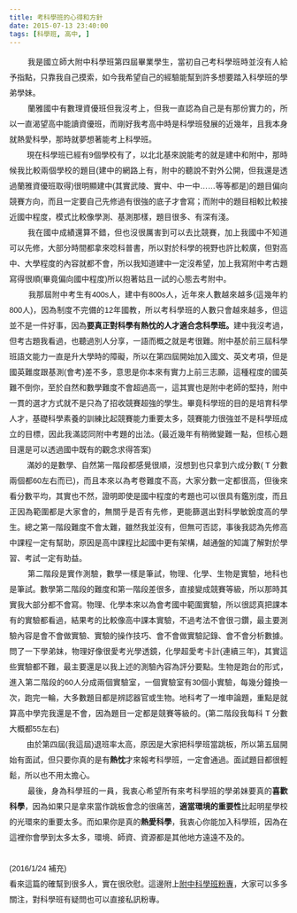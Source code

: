 ```yaml
---
title: 考科學班的心得和方針
date: 2015-07-13 23:40:00
tags: [科學班, 高中, ]
---
```


<div class="MsoNormal" style="line-height: 32px; text-align: justify;">
<span lang="EN-US" style="font-family: &quot;&#x5FAE;&#x8EDF;&#x6B63;&#x9ED1;&#x9AD4;&quot; , sans-serif; line-height: 200%;">&#xA0; &#xA0; &#xA0; &#xA0;&#xA0;</span><span style="font-family: &quot;&#x5FAE;&#x8EDF;&#x6B63;&#x9ED1;&#x9AD4;&quot; , sans-serif; line-height: 200%;">&#x6211;&#x662F;&#x570B;&#x7ACB;&#x5E2B;&#x5927;&#x9644;&#x4E2D;&#x79D1;&#x5B78;&#x73ED;&#x7B2C;&#x56DB;&#x5C46;&#x7562;&#x696D;&#x5B78;&#x751F;&#xFF0C;&#x7576;&#x521D;&#x81EA;&#x5DF1;&#x8003;&#x79D1;&#x5B78;&#x73ED;&#x6642;&#x4E26;&#x6C92;&#x6709;&#x4EBA;&#x7D66;&#x4E88;&#x6307;&#x9EDE;&#xFF0C;&#x53EA;&#x9760;&#x6211;&#x81EA;&#x5DF1;&#x6478;&#x7D22;&#xFF0C;&#x5982;&#x4ECA;&#x6211;&#x5E0C;&#x671B;&#x81EA;&#x5DF1;&#x7684;&#x7D93;&#x9A57;&#x80FD;&#x5E6B;&#x5230;&#x8A31;&#x591A;&#x60F3;&#x8981;&#x8E0F;&#x5165;&#x79D1;&#x5B78;&#x73ED;&#x7684;&#x5B78;&#x5F1F;&#x5B78;&#x59B9;&#x3002;<span lang="EN-US"><o:p></o:p></span></span></div>
<div class="MsoNormal" style="line-height: 32px; text-align: justify;">
<span lang="EN-US" style="font-family: &quot;&#x5FAE;&#x8EDF;&#x6B63;&#x9ED1;&#x9AD4;&quot; , sans-serif; line-height: 200%;">&#xA0;&#xA0;&#xA0;&#xA0;&#xA0;&#xA0;&#xA0;&#xA0;</span><span style="font-family: &quot;&#x5FAE;&#x8EDF;&#x6B63;&#x9ED1;&#x9AD4;&quot; , sans-serif; line-height: 200%;">&#x862D;&#x96C5;&#x570B;&#x4E2D;&#x6709;&#x6578;&#x7406;&#x8CC7;&#x512A;&#x73ED;&#x4F46;&#x6211;&#x6C92;&#x8003;&#x4E0A;&#xFF0C;&#x4F46;&#x6211;&#x4E00;&#x76F4;&#x8A8D;&#x70BA;&#x81EA;&#x5DF1;&#x662F;&#x6709;&#x90A3;&#x4EFD;&#x5BE6;&#x529B;&#x7684;&#xFF0C;&#x6240;&#x4EE5;&#x4E00;&#x76F4;&#x6E34;&#x671B;&#x9AD8;&#x4E2D;&#x80FD;&#x8B80;&#x8CC7;&#x512A;&#x73ED;&#xFF0C;&#x800C;&#x525B;&#x597D;&#x6211;&#x8003;&#x9AD8;&#x4E2D;&#x6642;&#x662F;&#x79D1;&#x5B78;&#x73ED;&#x767C;&#x5C55;&#x7684;&#x8FD1;&#x5E7E;&#x5E74;&#xFF0C;&#x4E14;&#x6211;&#x672C;&#x8EAB;&#x5C31;&#x71B1;&#x611B;&#x79D1;&#x5B78;&#xFF0C;&#x90A3;&#x6642;&#x5C31;&#x5922;&#x60F3;&#x8457;&#x80FD;&#x8003;&#x4E0A;&#x79D1;&#x5B78;&#x73ED;&#x3002;<span lang="EN-US"><o:p></o:p></span></span></div>
<div class="MsoNormal" style="line-height: 32px; text-align: justify;">
<span lang="EN-US" style="font-family: &quot;&#x5FAE;&#x8EDF;&#x6B63;&#x9ED1;&#x9AD4;&quot; , sans-serif; line-height: 200%;">&#xA0;&#xA0;&#xA0;&#xA0;&#xA0;&#xA0;&#xA0;&#xA0;</span><span style="font-family: &quot;&#x5FAE;&#x8EDF;&#x6B63;&#x9ED1;&#x9AD4;&quot; , sans-serif; line-height: 200%;">&#x73FE;&#x5728;&#x79D1;&#x5B78;&#x73ED;&#x5DF2;&#x7D93;&#x6709;<span lang="EN-US">9</span>&#x500B;&#x5B78;&#x6821;&#x6709;&#x4E86;&#xFF0C;&#x4EE5;&#x5317;&#x5317;&#x57FA;&#x4F86;&#x8AAA;&#x80FD;&#x8003;&#x7684;&#x5C31;&#x662F;&#x5EFA;&#x4E2D;&#x548C;&#x9644;&#x4E2D;&#xFF0C;&#x90A3;&#x6642;&#x5019;&#x6211;&#x6BD4;&#x8F03;&#x5169;&#x500B;&#x5B78;&#x6821;&#x7684;&#x984C;&#x76EE;<span lang="EN-US">(</span>&#x5EFA;&#x4E2D;&#x7684;&#x7DB2;&#x8DEF;&#x4E0A;&#x6709;&#xFF0C;&#x9644;&#x4E2D;&#x7684;&#x807D;&#x8AAA;&#x4E0D;&#x5C0D;&#x5916;&#x516C;&#x958B;&#xFF0C;&#x4F46;&#x6211;&#x9084;&#x662F;&#x900F;&#x904E;&#x862D;&#x96C5;&#x8CC7;&#x512A;&#x73ED;&#x53D6;&#x5F97;<span lang="EN-US">)</span>&#x5F88;&#x660E;&#x986F;&#x5EFA;&#x4E2D;<span lang="EN-US">(</span>&#x5176;&#x5BE6;&#x6B66;&#x9675;&#x3001;&#x5BE6;&#x4E2D;&#x3001;&#x4E2D;&#x4E00;&#x4E2D;&#x2026;&#x2026;&#x7B49;&#x7B49;&#x90FD;&#x662F;<span lang="EN-US">)</span>&#x7684;&#x984C;&#x76EE;&#x504F;&#x5411;&#x7AF6;&#x8CFD;&#x65B9;&#x5411;&#xFF0C;&#x800C;&#x4E14;&#x4E00;&#x5B9A;&#x8981;&#x81EA;&#x5DF1;&#x5148;&#x4FEE;&#x904E;&#x6709;&#x5F88;&#x5F37;&#x7684;&#x5E95;&#x5B50;&#x624D;&#x6703;&#x5BEB;&#xFF1B;&#x800C;&#x9644;&#x4E2D;&#x7684;&#x984C;&#x76EE;&#x76F8;&#x8F03;&#x6BD4;&#x8F03;&#x63A5;&#x8FD1;&#x570B;&#x4E2D;&#x7A0B;&#x5EA6;&#xFF0C;&#x6A21;&#x5F0F;&#x6BD4;&#x8F03;&#x50CF;&#x5B78;&#x6E2C;&#x3001;&#x57FA;&#x6E2C;&#x90A3;&#x6A23;&#xFF0C;&#x984C;&#x76EE;&#x5F88;&#x591A;&#x3001;&#x6709;&#x6DF1;&#x6709;&#x6DFA;&#x3002;</span><br>
<!-- more --> 
<a name="more"></a><span style="font-family: &quot;&#x5FAE;&#x8EDF;&#x6B63;&#x9ED1;&#x9AD4;&quot; , sans-serif; line-height: 200%;"><span lang="EN-US"><o:p></o:p></span></span></div>
<div class="MsoNormal" style="line-height: 32px; text-align: justify;">
<span lang="EN-US" style="font-family: &quot;&#x5FAE;&#x8EDF;&#x6B63;&#x9ED1;&#x9AD4;&quot; , sans-serif; line-height: 200%;">&#xA0;&#xA0;&#xA0;&#xA0;&#xA0;&#xA0;&#xA0;&#xA0;</span><span style="font-family: &quot;&#x5FAE;&#x8EDF;&#x6B63;&#x9ED1;&#x9AD4;&quot; , sans-serif; line-height: 200%;">&#x6211;&#x5728;&#x570B;&#x4E2D;&#x6210;&#x7E3E;&#x9084;&#x7B97;&#x4E0D;&#x932F;&#xFF0C;&#x4F46;&#x4E5F;&#x6C92;&#x5F88;&#x53B2;&#x5BB3;&#x5230;&#x53EF;&#x4EE5;&#x53BB;&#x6BD4;&#x7AF6;&#x8CFD;&#xFF0C;&#x52A0;&#x4E0A;&#x6211;&#x570B;&#x4E2D;&#x4E0D;&#x77E5;&#x9053;&#x53EF;&#x4EE5;&#x5148;&#x4FEE;&#xFF0C;&#x5927;&#x90E8;&#x5206;&#x6642;&#x9593;&#x90FD;&#x62FF;&#x4F86;&#x5538;&#x79D1;&#x666E;&#x66F8;&#xFF0C;&#x6240;&#x4EE5;&#x5C0D;&#x65BC;&#x79D1;&#x5B78;&#x7684;&#x8996;&#x91CE;&#x4E5F;&#x8A31;&#x6BD4;&#x8F03;&#x5EE3;&#xFF0C;&#x4F46;&#x5C0D;&#x9AD8;&#x4E2D;&#x3001;&#x5927;&#x5B78;&#x7A0B;&#x5EA6;&#x7684;&#x5167;&#x5BB9;&#x5C31;&#x90FD;&#x4E0D;&#x6703;&#xFF0C;&#x6240;&#x4EE5;&#x6211;&#x77E5;&#x9053;&#x5EFA;&#x4E2D;&#x4E00;&#x5B9A;&#x6C92;&#x5E0C;&#x671B;&#xFF0C;&#x52A0;&#x4E0A;&#x6211;&#x5BEB;&#x9644;&#x4E2D;&#x8003;&#x53E4;&#x984C;&#x5BEB;&#x5F97;&#x5F88;&#x9806;<span lang="EN-US">(</span>&#x7562;&#x7ADF;&#x504F;&#x5411;&#x570B;&#x4E2D;&#x7A0B;&#x5EA6;<span lang="EN-US">)</span>&#x6240;&#x4EE5;&#x62B1;&#x8457;&#x59D1;&#x4E14;&#x4E00;&#x8A66;&#x7684;&#x5FC3;&#x614B;&#x53BB;&#x8003;&#x9644;&#x4E2D;&#x3002;<span lang="EN-US"><o:p></o:p></span></span></div>
<div class="MsoNormal" style="line-height: 32px; text-align: justify;">
<span lang="EN-US" style="font-family: &quot;&#x5FAE;&#x8EDF;&#x6B63;&#x9ED1;&#x9AD4;&quot; , sans-serif; line-height: 200%;">&#xA0;&#xA0;&#xA0;&#xA0;&#xA0;&#xA0;&#xA0;&#xA0;</span><span style="font-family: &quot;&#x5FAE;&#x8EDF;&#x6B63;&#x9ED1;&#x9AD4;&quot; , sans-serif; line-height: 200%;">&#x6211;&#x90A3;&#x5C46;&#x9644;&#x4E2D;&#x8003;&#x751F;&#x6709;<span lang="EN-US">400s</span>&#x4EBA;&#xFF0C;&#x5EFA;&#x4E2D;&#x6709;<span lang="EN-US">800s</span>&#x4EBA;&#xFF0C;&#x8FD1;&#x5E74;&#x4F86;&#x4EBA;&#x6578;&#x8D8A;&#x4F86;&#x8D8A;&#x591A;(&#x9019;&#x5E7E;&#x5E74;&#x7D04;800&#x4EBA;)&#xFF0C;&#x56E0;&#x70BA;&#x5236;&#x5EA6;&#x4E0D;&#x5B8C;&#x5099;&#x7684;<span lang="EN-US">12</span>&#x5E74;&#x570B;&#x6559;&#xFF0C;&#x6240;&#x4EE5;&#x8003;&#x79D1;&#x5B78;&#x73ED;&#x7684;&#x4EBA;&#x6578;&#x53EA;&#x6703;&#x8D8A;&#x4F86;&#x8D8A;&#x591A;&#xFF0C;&#x4F46;&#x9019;&#x4E26;&#x4E0D;&#x662F;&#x4E00;&#x4EF6;&#x597D;&#x4E8B;&#xFF0C;&#x56E0;&#x70BA;<b>&#x8981;&#x771F;&#x6B63;&#x5C0D;&#x79D1;&#x5B78;&#x6709;&#x71B1;&#x5FF1;&#x7684;&#x4EBA;&#x624D;&#x9069;&#x5408;&#x5FF5;&#x79D1;&#x5B78;&#x73ED;&#x3002;</b>&#x5EFA;&#x4E2D;&#x6211;&#x6C92;&#x8003;&#x904E;&#xFF0C;&#x4F46;&#x8003;&#x53E4;&#x984C;&#x6211;&#x770B;&#x904E;&#xFF0C;&#x4E5F;&#x807D;&#x904E;&#x5225;&#x4EBA;&#x5206;&#x4EAB;&#xFF0C;&#x4E00;&#x8A9E;&#x800C;&#x6982;&#x4E4B;&#x5C31;&#x662F;&#x8003;&#x5F88;&#x96E3;&#x3002;&#x9644;&#x4E2D;&#x57FA;&#x65BC;&#x524D;&#x4E09;&#x5C46;&#x79D1;&#x5B78;&#x73ED;&#x8A9E;&#x6587;&#x80FD;&#x529B;&#x4E00;&#x76F4;&#x662F;&#x5347;&#x5927;&#x5B78;&#x6642;&#x7684;&#x969C;&#x7919;&#xFF0C;&#x6240;&#x4EE5;&#x5728;&#x7B2C;&#x56DB;&#x5C46;&#x958B;&#x59CB;&#x52A0;&#x5165;&#x570B;&#x6587;&#x3001;&#x82F1;&#x6587;&#x8003;&#x9805;&#xFF0C;&#x4F46;&#x662F;&#x570B;&#x82F1;&#x96E3;&#x5EA6;&#x8DDF;&#x57FA;&#x6E2C;<span lang="EN-US">(</span>&#x6703;&#x8003;<span lang="EN-US">)</span>&#x5DEE;&#x4E0D;&#x591A;&#xFF0C;&#x610F;&#x601D;&#x662F;&#x4F60;&#x672C;&#x4F86;&#x6709;&#x5BE6;&#x529B;&#x4E0A;&#x524D;&#x4E09;&#x5FD7;&#x9858;&#xFF0C;&#x9019;&#x7A2E;&#x7A0B;&#x5EA6;&#x7684;&#x570B;&#x82F1;&#x96E3;&#x4E0D;&#x5012;&#x4F60;&#xFF0C;&#x81F3;&#x65BC;&#x81EA;&#x7136;&#x548C;&#x6578;&#x5B78;&#x96E3;&#x5EA6;&#x4E0D;&#x6703;&#x8D85;&#x904E;&#x9AD8;&#x4E00;&#xFF0C;&#x9019;&#x5176;&#x5BE6;&#x4E5F;&#x662F;&#x9644;&#x4E2D;&#x8001;&#x5E2B;&#x7684;&#x5805;&#x6301;&#xFF0C;&#x9644;&#x4E2D;&#x4E00;&#x8CAB;&#x7684;&#x9078;&#x624D;&#x65B9;&#x5F0F;&#x5C31;&#x4E0D;&#x662F;&#x53EA;&#x70BA;&#x4E86;&#x62DB;&#x6536;&#x7AF6;&#x8CFD;&#x8D85;&#x5F37;&#x7684;&#x5B78;&#x751F;&#x3002;&#x7562;&#x7ADF;&#x79D1;&#x5B78;&#x73ED;&#x7684;&#x76EE;&#x7684;&#x662F;&#x57F9;&#x80B2;&#x79D1;&#x5B78;&#x4EBA;&#x624D;&#xFF0C;&#x57FA;&#x790E;&#x79D1;&#x5B78;&#x7D20;&#x990A;&#x7684;&#x8A13;&#x7DF4;&#x6BD4;&#x8D77;&#x7AF6;&#x8CFD;&#x80FD;&#x529B;&#x91CD;&#x8981;&#x592A;&#x591A;&#xFF0C;&#x7AF6;&#x8CFD;&#x80FD;&#x529B;&#x5F88;&#x5F37;&#x4E26;&#x4E0D;&#x662F;&#x79D1;&#x5B78;&#x73ED;&#x6210;&#x7ACB;&#x7684;&#x76EE;&#x6A19;&#xFF0C;&#x56E0;&#x6B64;&#x6211;&#x6EFF;&#x8A8D;&#x540C;&#x9644;&#x4E2D;&#x8003;&#x984C;&#x7684;&#x51FA;&#x6CD5;&#x3002;(&#x6700;&#x8FD1;&#x5E7E;&#x5E74;&#x6709;&#x7A0D;&#x5FAE;&#x8B8A;&#x96E3;&#x4E00;&#x9EDE;&#xFF0C;&#x4F46;&#x6838;&#x5FC3;&#x984C;&#x76EE;&#x9084;&#x662F;&#x53EF;&#x4EE5;&#x900F;&#x904E;&#x570B;&#x4E2D;&#x65E2;&#x6709;&#x7684;&#x89C0;&#x5FF5;&#x6C42;&#x5F97;&#x7B54;&#x6848;)<span lang="EN-US"><o:p></o:p></span></span></div>
<div class="MsoNormal" style="line-height: 32px; text-align: justify;">
<span lang="EN-US" style="font-family: &quot;&#x5FAE;&#x8EDF;&#x6B63;&#x9ED1;&#x9AD4;&quot; , sans-serif; line-height: 200%;">&#xA0;&#xA0;&#xA0;&#xA0;&#xA0;&#xA0;&#xA0;&#xA0;</span><span style="font-family: &quot;&#x5FAE;&#x8EDF;&#x6B63;&#x9ED1;&#x9AD4;&quot; , sans-serif; line-height: 200%;">&#x6EFF;&#x5999;&#x7684;&#x662F;&#x6578;&#x5B78;&#x3001;&#x81EA;&#x7136;&#x7B2C;&#x4E00;&#x968E;&#x6BB5;&#x90FD;&#x611F;&#x89BA;&#x5F88;&#x9806;&#xFF0C;&#x6C92;&#x60F3;&#x5230;&#x4E5F;&#x53EA;&#x62FF;&#x5230;&#x516D;&#x6210;&#x5206;&#x6578;( T &#x5206;&#x6578;&#x5169;&#x500B;&#x90FD;60&#x5DE6;&#x53F3;&#x800C;&#x5DF2;)</span><span style="font-family: , sans-serif; line-height: 200%;">&#xFF0C;&#x800C;&#x4E14;&#x672C;&#x4F86;&#x4EE5;&#x70BA;&#x8003;&#x5377;&#x96E3;&#x5EA6;&#x4E0D;&#x9AD8;&#xFF0C;&#x5927;&#x5BB6;&#x5206;&#x6578;&#x4E00;&#x5B9A;&#x90FD;&#x5F88;&#x9AD8;&#xFF0C;&#x4F46;&#x5F8C;&#x4F86;&#x770B;&#x5206;&#x6578;&#x5E73;&#x5747;&#xFF0C;&#x5176;&#x5BE6;&#x4E5F;&#x4E0D;&#x7136;&#xFF0C;&#x8B49;&#x660E;&#x5373;&#x4F7F;&#x662F;&#x570B;&#x4E2D;&#x7A0B;&#x5EA6;&#x7684;&#x8003;&#x984C;&#x4E5F;&#x53EF;&#x4EE5;&#x5F88;&#x5177;&#x6709;&#x9451;&#x5225;&#x5EA6;&#xFF0C;&#x800C;&#x4E14;&#x6B63;&#x56E0;&#x70BA;&#x7BC4;&#x570D;&#x90FD;&#x662F;&#x5927;&#x5BB6;&#x6703;&#x7684;&#xFF0C;&#x7121;&#x95DC;&#x4E4E;&#x662F;&#x5426;&#x6709;&#x5148;&#x4FEE;&#xFF0C;&#x66F4;&#x80FD;&#x7BE9;&#x9078;&#x51FA;&#x5C0D;&#x79D1;&#x5B78;&#x654F;&#x92B3;&#x5EA6;&#x9AD8;&#x7684;&#x5B78;&#x751F;&#x3002;&#x7E3D;&#x4E4B;&#x7B2C;&#x4E00;&#x968E;&#x6BB5;&#x96E3;&#x5EA6;&#x4E0D;&#x6703;&#x592A;&#x96E3;&#xFF0C;&#x96D6;&#x7136;&#x6211;&#x4E26;&#x6C92;&#x6709;&#xFF0C;&#x4F46;&#x7121;&#x53EF;&#x5426;&#x8A8D;&#xFF0C;&#x4E8B;&#x5F8C;&#x6211;&#x8A8D;&#x70BA;&#x5148;&#x4FEE;&#x9AD8;&#x4E2D;&#x8AB2;&#x7A0B;&#x4E00;&#x5B9A;&#x6709;&#x5E6B;&#x52A9;&#xFF0C;&#x539F;&#x56E0;&#x662F;&#x9AD8;&#x4E2D;&#x8AB2;&#x7A0B;&#x6BD4;&#x8D77;&#x570B;&#x4E2D;&#x66F4;&#x6709;&#x67B6;&#x69CB;&#xFF0C;&#x8D8A;&#x901A;&#x76E4;&#x7684;&#x77E5;&#x8B58;&#x4E86;&#x89E3;&#x5C0D;&#x65BC;&#x5B78;&#x7FD2;&#x3001;&#x8003;&#x8A66;&#x4E00;&#x5B9A;&#x6709;&#x52A9;&#x76CA;&#x3002;</span></div>
<div class="MsoNormal" style="line-height: 32px; text-align: justify;">
<span lang="EN-US" style="font-family: &quot;&#x5FAE;&#x8EDF;&#x6B63;&#x9ED1;&#x9AD4;&quot; , sans-serif; line-height: 200%;">&#xA0;&#xA0;&#xA0;&#xA0;&#xA0;&#xA0;&#xA0;&#xA0;</span><span style="font-family: &quot;&#x5FAE;&#x8EDF;&#x6B63;&#x9ED1;&#x9AD4;&quot; , sans-serif; line-height: 200%;">&#x7B2C;&#x4E8C;&#x968E;&#x6BB5;&#x662F;&#x5BE6;&#x4F5C;&#x6E2C;&#x9A57;&#xFF0C;&#x6578;&#x5B78;&#x4E00;&#x6A23;&#x662F;&#x7B46;&#x8A66;&#xFF0C;&#x7269;&#x7406;&#x3001;&#x5316;&#x5B78;&#x3001;&#x751F;&#x7269;&#x662F;&#x5BE6;&#x9A57;&#xFF0C;&#x5730;&#x79D1;&#x4E5F;&#x662F;&#x7B46;&#x8A66;&#x3002;&#x6578;&#x5B78;&#x7B2C;&#x4E8C;&#x968E;&#x6BB5;&#x7684;&#x96E3;&#x5EA6;&#x548C;&#x7B2C;&#x4E00;&#x968E;&#x6BB5;&#x5DEE;&#x5F88;&#x591A;&#xFF0C;&#x76F4;&#x63A5;&#x8B8A;&#x6210;&#x7AF6;&#x8CFD;&#x7B49;&#x7D1A;&#xFF0C;&#x6240;&#x4EE5;&#x90A3;&#x6642;&#x5176;&#x5BE6;&#x6211;&#x5927;&#x90E8;&#x5206;&#x90FD;&#x4E0D;&#x6703;&#x5BEB;&#x3002;&#x7269;&#x7406;&#x3001;&#x5316;&#x5B78;&#x672C;&#x4F86;&#x4EE5;&#x70BA;&#x6703;&#x8003;&#x570B;&#x4E2D;&#x7BC4;&#x570D;&#x5BE6;&#x9A57;&#xFF0C;&#x6240;&#x4EE5;&#x5F88;&#x8A8D;&#x771F;&#x628A;&#x8AB2;&#x672C;&#x6709;&#x7684;&#x5BE6;&#x9A57;&#x90FD;&#x770B;&#x904E;&#xFF0C;&#x7D50;&#x679C;&#x8003;&#x7684;&#x6BD4;&#x8F03;&#x50CF;&#x9AD8;&#x4E2D;&#x8AB2;&#x672C;&#x5BE6;&#x9A57;&#xFF0C;&#x4E0D;&#x904E;&#x8003;&#x6CD5;&#x4E0D;&#x6703;&#x5F88;&#x5201;&#x947D;&#xFF0C;&#x6700;&#x4E3B;&#x8981;&#x6E2C;&#x9A57;&#x5167;&#x5BB9;&#x662F;&#x6703;&#x4E0D;&#x6703;&#x505A;&#x5BE6;&#x9A57;&#x3001;&#x5BE6;&#x9A57;&#x7684;&#x64CD;&#x4F5C;&#x6280;&#x5DE7;&#x3001;&#x6703;&#x4E0D;&#x6703;&#x505A;&#x5BE6;&#x9A57;&#x8A18;&#x9304;&#x3001;&#x6703;&#x4E0D;&#x6703;&#x5206;&#x6790;&#x6578;&#x64DA;&#x3002;&#x554F;&#x4E86;&#x4E00;&#x4E0B;&#x5B78;&#x5F1F;&#x59B9;&#xFF0C;&#x7269;&#x7406;&#x597D;&#x50CF;&#x5F88;&#x611B;&#x8003;&#x5149;&#x5B78;&#x900F;&#x93E1;&#xFF0C;&#x5316;&#x5B78;&#x8D85;&#x611B;&#x8003;&#x5361;&#x8A08;<span lang="EN-US">(</span>&#x9023;&#x7E8C;&#x4E09;&#x5E74;<span lang="EN-US">)</span>&#xFF0C;&#x5176;&#x5BE6;&#x9019;&#x4E9B;&#x5BE6;&#x9A57;&#x90FD;&#x4E0D;&#x96E3;&#xFF0C;&#x6700;&#x4E3B;&#x8981;&#x9084;&#x662F;&#x4EE5;&#x6211;&#x4E0A;&#x8FF0;&#x7684;&#x6E2C;&#x9A57;&#x5167;&#x5BB9;&#x70BA;&#x8A55;&#x5206;&#x8981;&#x9EDE;&#x3002;&#x751F;&#x7269;&#x662F;&#x8DD1;&#x53F0;&#x7684;&#x5F62;&#x5F0F;&#xFF0C;&#x9032;&#x5165;&#x7B2C;&#x4E8C;&#x968E;&#x6BB5;&#x7684;<span lang="EN-US">60</span>&#x4EBA;&#x5206;&#x6210;&#x5169;&#x500B;&#x5BE6;&#x9A57;&#x5BA4;&#xFF0C;&#x4E00;&#x500B;&#x5BE6;&#x9A57;&#x5BA4;&#x6709;<span lang="EN-US">30</span>&#x500B;&#x5C0F;&#x5BE6;&#x9A57;&#xFF0C;&#x6BCF;&#x5E7E;&#x5206;&#x9418;&#x63DB;&#x4E00;&#x6B21;&#xFF0C;&#x8DD1;&#x5B8C;&#x4E00;&#x8F2A;&#xFF0C;&#x5927;&#x591A;&#x6578;&#x984C;&#x76EE;&#x90FD;&#x662F;&#x8FA8;&#x8A8D;&#x5668;&#x5B98;&#x6216;&#x751F;&#x7269;&#x3002;&#x5730;&#x79D1;&#x8003;&#x4E86;&#x4E00;&#x5806;&#x7533;&#x8AD6;&#x984C;&#xFF0C;&#x91CD;&#x9EDE;&#x662F;&#x5C31;&#x7B97;&#x9AD8;&#x4E2D;&#x5B78;&#x5B8C;&#x6211;&#x9084;&#x662F;&#x4E0D;&#x6703;&#xFF0C;&#x56E0;&#x70BA;&#x984C;&#x76EE;&#x4E00;&#x5B9A;&#x90FD;&#x662F;&#x7AF6;&#x8CFD;&#x7B49;&#x7D1A;&#x7684;&#x3002;(&#x7B2C;&#x4E8C;&#x968E;&#x6BB5;&#x6211;&#x6BCF;&#x79D1; T &#x5206;&#x6578;&#x5927;&#x6982;&#x90FD;55&#x5DE6;&#x53F3;)</span></div>
<div class="MsoNormal" style="line-height: 32px; text-align: justify;">
<span lang="EN-US" style="font-family: &quot;&#x5FAE;&#x8EDF;&#x6B63;&#x9ED1;&#x9AD4;&quot; , sans-serif; line-height: 200%;">&#xA0;&#xA0;&#xA0;&#xA0;&#xA0;&#xA0;&#xA0;&#xA0;</span><span style="font-family: &quot;&#x5FAE;&#x8EDF;&#x6B63;&#x9ED1;&#x9AD4;&quot; , sans-serif; line-height: 200%;">&#x7531;&#x65BC;&#x7B2C;&#x56DB;&#x5C46;<span lang="EN-US">(</span>&#x6211;&#x9019;&#x5C46;<span lang="EN-US">)</span>&#x9000;&#x73ED;&#x7387;&#x592A;&#x9AD8;&#xFF0C;&#x539F;&#x56E0;&#x662F;&#x5927;&#x5BB6;&#x628A;&#x79D1;&#x5B78;&#x73ED;&#x7576;&#x8DF3;&#x677F;&#xFF0C;&#x6240;&#x4EE5;&#x7B2C;&#x4E94;&#x5C46;&#x958B;&#x59CB;&#x6709;&#x9762;&#x8A66;&#xFF0C;&#x4F46;&#x53EA;&#x8981;&#x4F60;&#x771F;&#x7684;&#x662F;&#x6709;<b>&#x71B1;&#x5FF1;</b>&#x624D;&#x4F86;&#x5831;&#x8003;&#x79D1;&#x5B78;&#x73ED;&#xFF0C;&#x4E00;&#x5B9A;&#x6703;&#x901A;&#x904E;&#x3002;&#x9762;&#x8A66;&#x984C;&#x76EE;&#x90FD;&#x5F88;&#x8F15;&#x9B06;&#xFF0C;&#x6240;&#x4EE5;&#x4E5F;&#x4E0D;&#x7528;&#x592A;&#x64D4;&#x5FC3;&#x3002;</span></div>
<div class="MsoNormal" style="line-height: 32px; text-align: justify;">
</div>
<div class="MsoNormal" style="line-height: 32px; text-align: justify;">
<span lang="EN-US" style="font-family: &quot;&#x5FAE;&#x8EDF;&#x6B63;&#x9ED1;&#x9AD4;&quot; , sans-serif; line-height: 200%;">&#xA0;&#xA0;&#xA0;&#xA0;&#xA0;&#xA0;&#xA0;&#xA0;</span><span style="font-family: &quot;&#x5FAE;&#x8EDF;&#x6B63;&#x9ED1;&#x9AD4;&quot; , sans-serif; line-height: 200%;">&#x6700;&#x5F8C;&#xFF0C;&#x8EAB;&#x70BA;&#x79D1;&#x5B78;&#x73ED;&#x7684;&#x4E00;&#x54E1;&#xFF0C;&#x6211;&#x8877;&#x5FC3;&#x5E0C;&#x671B;&#x6240;&#x6709;&#x4F86;&#x8003;&#x79D1;&#x5B78;&#x73ED;&#x7684;&#x5B78;&#x5F1F;&#x59B9;&#x8981;&#x771F;&#x7684;<b>&#x559C;&#x6B61;&#x79D1;&#x5B78;</b>&#xFF0C;&#x56E0;&#x70BA;&#x5982;&#x679C;&#x53EA;&#x662F;&#x62FF;&#x4F86;&#x7576;&#x4F5C;&#x8DF3;&#x677F;&#x6703;&#x5FF5;&#x7684;&#x5F88;&#x75DB;&#x82E6;&#xFF0C;<b>&#x9069;&#x7576;&#x74B0;&#x5883;&#x7684;&#x91CD;&#x8981;&#x6027;</b>&#x6BD4;&#x8D77;&#x660E;&#x661F;&#x5B78;&#x6821;&#x7684;&#x5149;&#x74B0;&#x4F86;&#x7684;&#x91CD;&#x8981;&#x592A;&#x591A;&#x3002;&#x800C;&#x5982;&#x679C;&#x4F60;&#x662F;&#x771F;&#x7684;<b>&#x71B1;&#x611B;&#x79D1;&#x5B78;</b>&#xFF0C;&#x6211;&#x8877;&#x5FC3;&#x4F60;&#x80FD;&#x52A0;&#x5165;&#x79D1;&#x5B78;&#x73ED;&#xFF0C;&#x56E0;&#x70BA;&#x5728;&#x9019;&#x88E1;&#x4F60;&#x6703;&#x5B78;&#x5230;&#x592A;&#x591A;&#x592A;&#x591A;&#xFF0C;&#x74B0;&#x5883;&#x3001;&#x5E2B;&#x8CC7;&#x3001;&#x8CC7;&#x6E90;&#x90FD;&#x662F;&#x5176;&#x4ED6;&#x5730;&#x65B9;&#x9060;&#x9060;&#x4E0D;&#x53CA;&#x7684;&#x3002;</span><br>
<span style="font-family: &quot;&#x5FAE;&#x8EDF;&#x6B63;&#x9ED1;&#x9AD4;&quot; , sans-serif; line-height: 200%;"><br></span>
<span style="font-family: &quot;&#x5FAE;&#x8EDF;&#x6B63;&#x9ED1;&#x9AD4;&quot; , sans-serif; line-height: 200%;">(2016/1/24 &#x88DC;&#x5145;)</span><br>
<span style="font-family: &quot;&#x5FAE;&#x8EDF;&#x6B63;&#x9ED1;&#x9AD4;&quot; , sans-serif; line-height: 200%;">&#x770B;&#x4F86;&#x9019;&#x7BC7;&#x7684;&#x78BA;&#x5E6B;&#x5230;&#x5F88;&#x591A;&#x4EBA;&#xFF0C;&#x5BE6;&#x5728;&#x5F88;&#x6B23;&#x6170;&#x3002;&#x9019;&#x908A;&#x9644;&#x4E0A;<a href="https://www.facebook.com/HSNUSCIENCEPROGRAM/">&#x9644;&#x4E2D;&#x79D1;&#x5B78;&#x73ED;&#x7C89;&#x5C08;</a>&#xFF0C;&#x5927;&#x5BB6;&#x53EF;&#x4EE5;&#x591A;&#x591A;&#x95DC;&#x6CE8;&#xFF0C;&#x5C0D;&#x79D1;&#x5B78;&#x73ED;&#x6709;&#x7591;&#x554F;&#x4E5F;&#x53EF;&#x4EE5;&#x76F4;&#x63A5;&#x79C1;&#x8A0A;&#x7C89;&#x5C08;&#x3002;</span></div>
<div style="clear: both;"></div>

